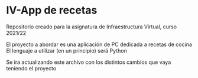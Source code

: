 # IV-App de recetas
Repositorio creado para la asignatura de Infraestructura Virtual, curso 2021/22

El proyecto a abordar es una aplicación de PC dedicada a recetas de cocina 
El lenguaje a utilizar (en un principio) será Python

Se ira actualizando este archivo con los distintos cambios que vaya teniendo el proyecto
